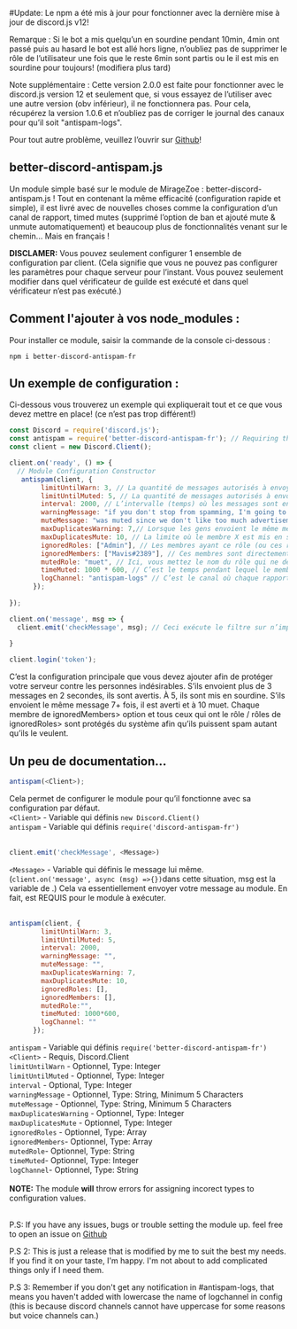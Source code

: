 #Update: 
Le npm a été mis à jour pour fonctionner avec la dernière mise à jour de discord.js v12!

Remarque : Si le bot a mis quelqu’un en sourdine pendant 10min, 4min ont passé puis au hasard le bot est allé hors ligne, n’oubliez pas de supprimer le rôle de l’utilisateur une fois que le reste 6min sont partis ou le il est mis en sourdine pour toujours! (modifiera plus tard)

Note supplémentaire : Cette version 2.0.0 est faite pour fonctionner avec le discord.js version 12 et seulement que, si vous essayez de l’utiliser avec une autre version (obv inférieur), il ne fonctionnera pas. Pour cela, récupérez la version 1.0.6 et n’oubliez pas de corriger le journal des canaux pour qu’il soit "antispam-logs".

Pour tout autre problème, veuillez l’ouvrir sur [Github](https://github.com/SonMaxime/better-discord-antispam)!
## better-discord-antispam.js
Un module simple basé sur le module de MirageZoe : better-discord-antispam.js ! Tout en contenant la même efficacité (configuration rapide et simple), il est livré avec de nouvelles choses comme la configuration d’un canal de rapport, timed mutes (supprimé l’option de ban et ajouté mute & unmute automatiquement) et beaucoup plus de fonctionnalités venant sur le chemin... Mais en français !

**DISCLAMER:** Vous pouvez seulement configurer 1 ensemble de configuration par client. (Cela signifie que vous ne pouvez pas configurer les paramètres pour chaque serveur pour l’instant. Vous pouvez seulement modifier dans quel vérificateur de guilde est exécuté et dans quel vérificateur n’est pas exécuté.)


## Comment l'ajouter à vos node_modules :
Pour installer ce module, saisir la commande de la console ci-dessous :
```
npm i better-discord-antispam-fr
```

## Un exemple de configuration :
Ci-dessous vous trouverez un exemple qui expliquerait tout et ce que vous devez mettre en place! (ce n’est pas trop différent!)

```js
const Discord = require('discord.js');
const antispam = require('better-discord-antispam-fr'); // Requiring this module.
const client = new Discord.Client();

client.on('ready', () => {
  // Module Configuration Constructor
   antispam(client, {
        limitUntilWarn: 3, // La quantité de messages autorisés à envoyer dans l’intervalle (temps) avant d’obtenir un avertissement.
        limitUntilMuted: 5, // La quantité de messages autorisés à envoyer dans l’intervalle (temps) avant d’obtenir une sourdine.
        interval: 2000, // L’intervalle (temps) où les messages sont envoyés. Pratiquement, si le membre X a envoyé 5+ messages en 2 secondes, il est mis en sourdine. (1000 millisecondes = 1 seconde, 2000 millisecondes = 2 secondes, etc.)
        warningMessage: "if you don't stop from spamming, I'm going to punish you!", // Message que vous recevez lorsque vous êtes averti!
        muteMessage: "was muted since we don't like too much advertisement type people!", // Message envoyé après que le membre X a été puni (mis en sourdine).
        maxDuplicatesWarning: 7,// Lorsque les gens envoient le même message, cela se produit lorsque le membre X envoie plus de 7 messages.
        maxDuplicatesMute: 10, // La limite où le membre X est mis en sourdine après avoir envoyé trop de messages (10+).
        ignoredRoles: ["Admin"], // Les membres ayant ce rôle (ou ces rôles) seront ignorés s’ils l’ont. Suggérez de ne pas ajouter cela à des gars aléatoires. De plus, c’est sensible à la casse.
        ignoredMembers: ["Mavis#2389"], // Ces membres sont directement touchés et ils n’ont pas besoin d’avoir le rôle ci-dessus. Bon pour les blagues d’infiltration.
		mutedRole: "muet", // Ici, vous mettez le nom du rôle qui ne devrait pas laisser les gens écrire/parler ou quoi que ce soit d’autre dans votre serveur. S’il n’y a pas de jeu de rôle, par défaut, le module tentera de créer le rôle pour vous et de le définir correctement pour chaque canal de votre serveur. Il sera nommé "muet".
		timeMuted: 1000 * 600, // C’est le temps pendant lequel le membre X sera mis en sourdine. Si ce n’est pas le cas, la valeur par défaut serait de 10 minutes.
		logChannel: "antispam-logs" // C’est le canal où chaque rapport sur le spamming va. S’il n’est pas configuré, il tentera de créer le canal.
      });
      
});

client.on('message', msg => {
  client.emit('checkMessage', msg); // Ceci exécute le filtre sur n’importe quel message que le bot reçoit dans n’importe quelle guilde.
  
}

client.login('token');
```
C’est la configuration principale que vous devez ajouter afin de protéger votre serveur contre les personnes indésirables. S’ils envoient plus de 3 messages en 2 secondes, ils sont avertis. À 5, ils sont mis en sourdine. S’ils envoient le même message 7+ fois, il est averti et à 10 muet. Chaque membre de ignoredMembers> option et tous ceux qui ont le rôle / rôles de ignoredRoles> sont protégés du système afin qu’ils puissent spam autant qu’ils le veulent.

## Un peu de documentation...

```js
antispam(<Client>);
```
Cela permet de configurer le module pour qu’il fonctionne avec sa configuration par défaut.<br>
`<Client>` - Variable qui définis `new Discord.Client()`<br>
`antispam` - Variable qui définis `require('discord-antispam-fr')` <br>
<br>
```js
client.emit('checkMessage', <Message>)
```
`<Message>` - Variable qui définis le message lui même. (`client.on('message', async (msg) =>{})`dans cette situation, msg est la variable de <Message>.)
Cela va essentiellement envoyer votre message au module. En fait, est REQUIS pour le module à exécuter.<br>
<br>
```js
antispam(client, {
        limitUntilWarn: 3,
        limitUntilMuted: 5,
        interval: 2000,
        warningMessage: "",
        muteMessage: "",
        maxDuplicatesWarning: 7,
        maxDuplicatesMute: 10,
        ignoredRoles: [],
        ignoredMembers: [],
		mutedRole:"",
		timeMuted: 1000*600,
		logChannel: ""
      });
```
`antispam` - Variable qui définis `require('better-discord-antispam-fr')` <br>
`<Client>` - Requis, Discord.Client<br>
`limitUntilWarn` - Optionnel, Type: Integer<br>
`limitUntilMuted` - Optionnel, Type: Integer<br>
`interval` - Optional, Type: Integer<br>
`warningMessage` - Optionnel, Type: String, Minimum 5 Characters<br>
`muteMessage` - Optionnel, Type: String, Minimum 5 Characters<br>
`maxDuplicatesWarning` - Optionnel, Type: Integer<br>
`maxDuplicatesMute` - Optionnel, Type: Integer<br>
`ignoredRoles` - Optionnel, Type: Array<br>
`ignoredMembers`- Optionnel, Type: Array<br>
`mutedRole`- Optionnel, Type: String<br>
`timeMuted`- Optionnel, Type: Integer<br>
`logChannel`- Optionnel, Type: String<br>
<br>
**NOTE:** The module **will** throw errors for assigning incorect types to configuration values.<br>
<br>

P.S: If you have any issues, bugs or trouble setting the module up. feel free to open an issue on [Github](https://github.com/MirageZoe/better-discord-antispam)

P.S 2: This is just a release that is modified by me to suit the best my needs. If you find it on your taste, I'm happy. I'm not about to add complicated things only if I need them.

P.S 3: Remember if you don't get any notification in #antispam-logs, that means you haven't added with lowercase the name of  logchannel in config (this is because discord channels cannot have uppercase for some reasons but voice channels can.)
